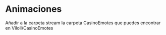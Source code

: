 # Animaciones
Añadir a la carpeta stream la carpeta CasinoEmotes que puedes encontrar en Viloll/CasinoEmotes
